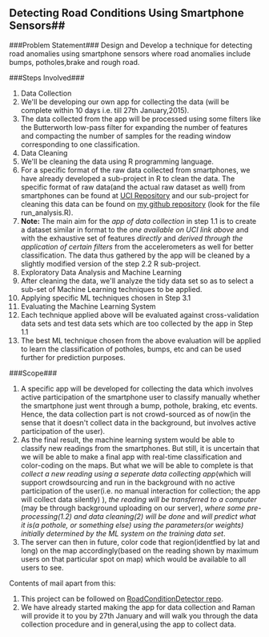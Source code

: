 ## Detecting Road Conditions Using Smartphone Sensors##

###Problem Statement###
Design and Develop a technique for detecting road anomalies using smartphone sensors where road anomalies include bumps, potholes,brake and rough road.

###Steps Involved###
1. Data Collection
 1. We'll be developing our own app for collecting the data (will be complete within 10 days i.e. till 27th January,2015). 
 2. The data collected from the app will be processed using some filters like the Butterworth low-pass filter for expanding the number of features and compacting the number of samples for the reading window corresponding to one classification.
2. Data Cleaning
 1. We'll be cleaning the data using R programming language.
 2. For a specific format of the raw data collected from smartphones, we have already developed a sub-project in R to clean the data. The specific format of raw data(and the actual raw dataset as well) from smartphones can be found at [UCI Repository](http://archive.ics.uci.edu/ml/datasets/Human+Activity+Recognition+Using+Smartphones) and our sub-project for cleaning this data can be found on [my github repository](http://archive.ics.uci.edu/ml/datasets/Human+Activity+Recognition+Using+Smartphones) (look for the file run_analysis.R).
 3. **Note:** The main aim for the *app of data collection* in step 1.1 is to create a dataset similar in format to the *one available on UCI link above* and with the exhaustive set of features *directly* and *derived through the application of certain filters* from the accelerometers as well for better classification. The data thus gathered by the app will be cleaned by a slightly modified version of the step 2.2 R sub-project.
3. Exploratory Data Analysis and Machine Learning
 1. After cleaning the data, we'll analyze the tidy data set so as to select a sub-set of Machine Learning techniques to be applied.
 2. Applying specific ML techniques chosen in Step 3.1 
4. Evaluating the Machine Learning System
 1. Each technique applied above will be evaluated against cross-validation data sets and test data sets which are too collected by the app in Step 1.1
 2. The best ML technique chosen from the above evaluation will be applied to learn the classification of potholes, bumps, etc and can be used further for prediction purposes.

###Scope###
1. A specific app will be developed for collecting the data which involves active participation of the smartphone user to classify manually whether the smartphone just went through a bump, pothole, braking, etc events. Hence, the data collection part is not crowd-sourced as of now(in the sense that it doesn't collect data in the background, but involves active participation of the user).
2. As the final result, the machine learning system would be able to classify new readings from the smartphones. But still, it is uncertain that we will be able to make a final app with real-time classification and color-coding on the maps. But what we will be able to complete is that *collect a new reading using a _seperate_ data collecting app*(which will support crowdsourcing and run in the background with no active participation of the user(i.e. no manual interaction for collection; the app will collect data silently) ), *the reading will be transferred to a computer* (may be through background uploading on our server), *where some pre-processing(1.2) and data cleaning(2) will be done* and *will predict what it is(a pothole, or something else) using the parameters(or weights) initially determined by the ML system on the training data set*.
3. The server can then in future, color code that region(identfied by lat and long) on the map accordingly(based on the reading shown by maximum users on that particular spot on map) which would be available to all users to see.

Contents of mail apart from this:

1. This project can be followed on [RoadConditionDetector repo](https://github.com/qubit93/RoadConditionDetector.git).
2. We have already started making the app for data collection and Raman will provide it to you by 27th January and will walk you through the data collection procedure and in general,using the app to collect data.
